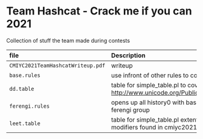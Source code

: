 
# Team Hashcat - Crack me if you can 2021

Collection of stuff the team made during contests




| file | Description                |
| :-------- | :------------------------- |
| `CMIYC2021TeamHashcatWriteup.pdf`| writeup |
| `base.rules` | use infront of other rules to cover basic modifiers  |
| `dd.table` | table for simple_table.pl to cover all confuseables  http://www.unicode.org/Public/security/latest/confusables.txt|
| `ferengi.rules` | opens up all history0 with base plains from history1 for the ferengi group  |
| `leet.table` | table for simple_table.pl extented leet to cover all extra modifiers found in cmiyc2021  |





  

